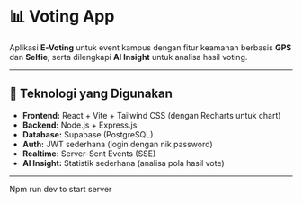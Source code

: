 # 📊 Voting App 

Aplikasi **E-Voting** untuk event kampus dengan fitur keamanan berbasis **GPS** dan **Selfie**, serta dilengkapi **AI Insight** untuk analisa hasil voting.  


---

## 🚀 Teknologi yang Digunakan
- **Frontend:** React + Vite + Tailwind CSS (dengan Recharts untuk chart)
- **Backend:** Node.js + Express.js
- **Database:** Supabase (PostgreSQL)
- **Auth:** JWT sederhana (login dengan nik password)
- **Realtime:** Server-Sent Events (SSE)
- **AI Insight:** Statistik sederhana (analisa pola hasil vote)

---

Npm run dev to start server

